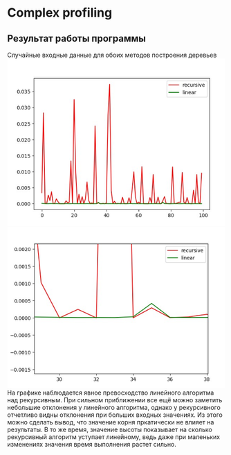 # Complex profiling
## Результат работы программы 
Случайные входные данные для обоих методов построения деревьев
<img src="https://raw.githubusercontent.com/ArtemijKarandashov/term4/refs/heads/main/prog/lab-2/profiling1.jpg">
<img src="https://raw.githubusercontent.com/ArtemijKarandashov/term4/refs/heads/main/prog/lab-2/profiling2.jpg">
На графике наблюдается явное превосходство линейного алгоритма над рекурсивным. При сильном приближении все ещё можно заметить небольшие отклонения у линейного алгоритма,
однако у рекурсивного отчетливо видны отклонения при больших входных значениях. Из этого можно сделать вывод, что значение корня пркатически не влияет на результаты.
В то же время, значение высоты показывает на сколько рекурсивный алгоритм уступает линейному, ведь даже при маленьких изменениях значения время выполнения растет сильно.

